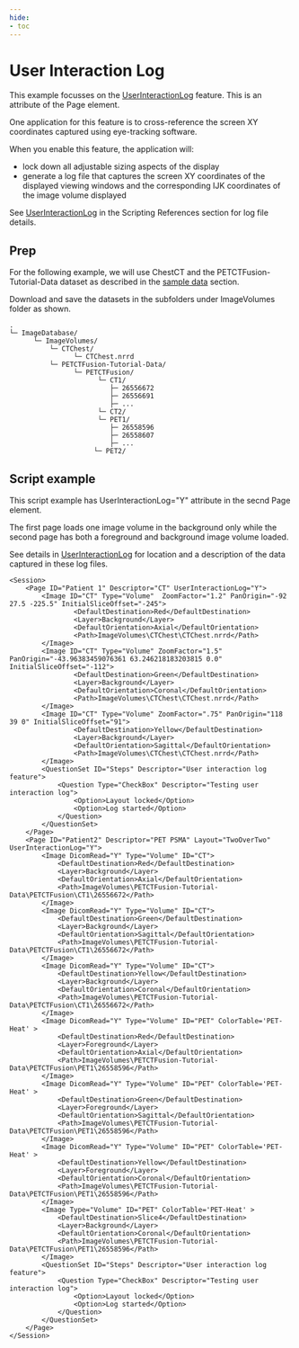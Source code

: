 ```yaml
---
hide:
- toc
---
```

<!-- let javascript handle toc on left sidebar -->
# User Interaction Log

This example focusses on the
[UserInteractionLog](../elements_attributes/page/user_interaction_log.md) feature. This is an attribute
of the Page element. 

One application for this feature is to cross-reference the screen XY coordinates
captured using eye-tracking software. 

When you enable this feature, the application will:

- lock down all adjustable sizing aspects of the display
- generate a log file that captures the screen XY coordinates of the displayed viewing windows and the corresponding 
IJK coordinates of the image volume displayed
	
See [UserInteractionLog](../elements_attributes/page/user_interaction_log.md) in the Scripting References section
 for log file details.

 

## Prep

For the following example, we will use ChestCT and the PETCTFusion-Tutorial-Data 
dataset as described in the [sample data](sample_data.md#tutorial-data-links) section.	

Download and save the datasets in the subfolders under ImageVolumes folder as shown.

```
.
└─ ImageDatabase/
      └─ ImageVolumes/
          └─ CTChest/
                └─ CTChest.nrrd
          └─ PETCTFusion-Tutorial-Data/
                └─ PETCTFusion/
                      └─ CT1/
                         ├─ 26556672
                         ├─ 26556691
				         ├─ ...
                      └─ CT2/
                      └─ PET1/
                         ├─ 26558596
                         ├─ 26558607
				         ├─ ...
                     └─ PET2/
```



## Script example

This script example has UserInteractionLog="Y" attribute in the secnd Page element.

The first page loads one image volume in the background only while the
second page has both a foreground and background image volume loaded.

See details in [UserInteractionLog](../elements_attributes/page/user_interaction_log.md) 
for location and a description of the data captured in these log files.



```
<Session>
    <Page ID="Patient 1" Descriptor="CT" UserInteractionLog="Y">
        <Image ID="CT" Type="Volume"  ZoomFactor="1.2" PanOrigin="-92 27.5 -225.5" InitialSliceOffset="-245">
                <DefaultDestination>Red</DefaultDestination>
                <Layer>Background</Layer>
                <DefaultOrientation>Axial</DefaultOrientation>
                <Path>ImageVolumes\CTChest\CTChest.nrrd</Path>
        </Image>
        <Image ID="CT" Type="Volume" ZoomFactor="1.5" PanOrigin="-43.96383459076361 63.246218183203815 0.0" InitialSliceOffset="-112">
                <DefaultDestination>Green</DefaultDestination>
                <Layer>Background</Layer>
                <DefaultOrientation>Coronal</DefaultOrientation>
                <Path>ImageVolumes\CTChest\CTChest.nrrd</Path>
        </Image>
        <Image ID="CT" Type="Volume" ZoomFactor=".75" PanOrigin="118 39 0" InitialSliceOffset="91">
                <DefaultDestination>Yellow</DefaultDestination>
                <Layer>Background</Layer>
                <DefaultOrientation>Sagittal</DefaultOrientation>
                <Path>ImageVolumes\CTChest\CTChest.nrrd</Path>
        </Image>
        <QuestionSet ID="Steps" Descriptor="User interaction log feature">
            <Question Type="CheckBox" Descriptor="Testing user interaction log">
                <Option>Layout locked</Option>
				<Option>Log started</Option>
            </Question>
        </QuestionSet>
    </Page>
    <Page ID="Patient2" Descriptor="PET PSMA" Layout="TwoOverTwo" UserInteractionLog="Y">
        <Image DicomRead="Y" Type="Volume" ID="CT">
            <DefaultDestination>Red</DefaultDestination>
            <Layer>Background</Layer>
            <DefaultOrientation>Axial</DefaultOrientation>
            <Path>ImageVolumes\PETCTFusion-Tutorial-Data\PETCTFusion\CT1\26556672</Path>
        </Image>
        <Image DicomRead="Y" Type="Volume" ID="CT">
            <DefaultDestination>Green</DefaultDestination>
            <Layer>Background</Layer>
            <DefaultOrientation>Sagittal</DefaultOrientation>
            <Path>ImageVolumes\PETCTFusion-Tutorial-Data\PETCTFusion\CT1\26556672</Path>
        </Image>
        <Image DicomRead="Y" Type="Volume" ID="CT">
            <DefaultDestination>Yellow</DefaultDestination>
            <Layer>Background</Layer>
            <DefaultOrientation>Coronal</DefaultOrientation>
            <Path>ImageVolumes\PETCTFusion-Tutorial-Data\PETCTFusion\CT1\26556672</Path>
        </Image>
        <Image DicomRead="Y" Type="Volume" ID="PET" ColorTable='PET-Heat' >
            <DefaultDestination>Red</DefaultDestination>
            <Layer>Foreground</Layer>
            <DefaultOrientation>Axial</DefaultOrientation>
            <Path>ImageVolumes\PETCTFusion-Tutorial-Data\PETCTFusion\PET1\26558596</Path>
        </Image>
        <Image DicomRead="Y" Type="Volume" ID="PET" ColorTable='PET-Heat' >
            <DefaultDestination>Green</DefaultDestination>
            <Layer>Foreground</Layer>
            <DefaultOrientation>Sagittal</DefaultOrientation>
            <Path>ImageVolumes\PETCTFusion-Tutorial-Data\PETCTFusion\PET1\26558596</Path>
        </Image>
        <Image DicomRead="Y" Type="Volume" ID="PET" ColorTable='PET-Heat' >
            <DefaultDestination>Yellow</DefaultDestination>
            <Layer>Foreground</Layer>
            <DefaultOrientation>Coronal</DefaultOrientation>
            <Path>ImageVolumes\PETCTFusion-Tutorial-Data\PETCTFusion\PET1\26558596</Path>
        </Image>
        <Image Type="Volume" ID="PET" ColorTable='PET-Heat' >
            <DefaultDestination>Slice4</DefaultDestination>
            <Layer>Background</Layer>
            <DefaultOrientation>Coronal</DefaultOrientation>
            <Path>ImageVolumes\PETCTFusion-Tutorial-Data\PETCTFusion\PET1\26558596</Path>
        </Image>
        <QuestionSet ID="Steps" Descriptor="User interaction log feature">
            <Question Type="CheckBox" Descriptor="Testing user interaction log">
                <Option>Layout locked</Option>
				<Option>Log started</Option>
            </Question>
        </QuestionSet>
	</Page>
</Session>

```



